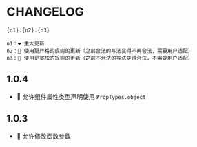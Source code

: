 # CHANGELOG

```
{n1}.{n2}.{n3}

n1：❤️ 重大更新
n2：💛 使用更严格的规则的更新（之前合法的写法变得不再合法，需要用户适配）
n3：💚 使用更宽松的规则的更新（之前不合法的写法变得合法，不需要用户适配）
```

## 1.0.4

- 💚 允许组件属性类型声明使用 `PropTypes.object`

## 1.0.3

- 💚 允许修改函数参数
